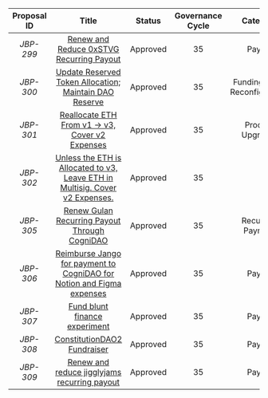 | Proposal ID | Title | Status | Governance Cycle | Category | Discussion Thread | Data Backup | Voting | Total Votes | For | Against |
| :--: | :--: | :--: | :--: | :--: | :--: | :--: | :--: | :--: | :--: | :--: |
| _JBP-299_ | [Renew and Reduce 0xSTVG Recurring Payout](/GC35/JBP-299.md) | Approved | 35 | Payout | [Discord](https://discord.com/channels/775859454780244028/873248745771372584/1046884345069191168) | [IPFS](https://gateway.pinata.cloud/ipfs/QmNS5ay972DoWNMAvmT6vrJ4j2iMWU4FnpfmK9DPFfvKfd) | [Snapshot](https://juicetool.xyz/snapshot/jbdao.eth/proposal/0xfba39772d0d8a15aa4d3115736f0e29f45b6f59f9f435bc29d8eccc4bb3938c3) | 60 | 182.4M | 264.5k |
| _JBP-300_ | [Update Reserved Token Allocation; Maintain DAO Reserve](/GC35/JBP-300.md) | Approved | 35 | Funding Cycle Reconfiguration | [Discord](https://discord.com/channels/775859454780244028/873248745771372584/1046833500348756058) | [IPFS](https://gateway.pinata.cloud/ipfs/QmPa16jAzUn4P4Kb66QGGcxuNuRha6yLVZ9fWrZ2TawByN) | [Snapshot](https://juicetool.xyz/snapshot/jbdao.eth/proposal/0x5bae7d49eb9165338dfaa51b900bd92581320fb81303f17041355349471d1243) | 58 | 105.0M | 1.3M |
| _JBP-301_ | [Reallocate ETH From v1 → v3, Cover v2 Expenses](/GC35/JBP-301.md) | Approved | 35 | Process Upgrades | [Discord](https://discord.com/channels/775859454780244028/873248745771372584/1046845330240581684) | [IPFS](https://gateway.pinata.cloud/ipfs/QmPCgTi7cR8JmtRWVHhGRbU8jmfuA62WQFbYJNeq7BJ7ar) | [Snapshot](https://juicetool.xyz/snapshot/jbdao.eth/proposal/0xd54e8d985a879c9e04cba2f431d0a80256e6afdf3eef46de62b77369c7266328) | 53 | 107.2M | 528.1k |
| _JBP-302_ | [Unless the ETH is Allocated to v3, Leave ETH in Multisig. Cover v2 Expenses.](/GC35/JBP-302.md) | Approved | 35 |  | [Discord](https://discord.com/channels/775859454780244028/873248745771372584/1046849860986474497) | [IPFS](https://gateway.pinata.cloud/ipfs/QmcZa9AnLAFHEg7KWg8U4cGmxCEb75B66PhZJ2xBitKnc8) | [Snapshot](https://juicetool.xyz/snapshot/jbdao.eth/proposal/0x15a0b6e1ffefb22f46e0b48a1e480b51349f9835ca5441e58b904623cda1653c) | 57 | 110.0M | 2.1k |
| _JBP-305_ | [Renew Gulan Recurring Payout Through CogniDAO](/GC35/JBP-305.md) | Approved | 35 | Recurring Payment | [Discord](https://discord.com/channels/775859454780244028/873248745771372584/1048343856766259270) | [IPFS](https://gateway.pinata.cloud/ipfs/QmbHw8N4AkbHWhdaqUwj8HtSyqGHociBGGPWuDE84ijiwz) | [Snapshot](https://juicetool.xyz/snapshot/jbdao.eth/proposal/0x5afcba1928f4722eb4501392053316adfd9363106bd4064ea9d1f6db9cd61de3) | 57 | 106.5M | 42.5M |
| _JBP-306_ | [Reimburse Jango for payment to CogniDAO for Notion and Figma expenses](/GC35/JBP-306.md) | Approved | 35 | Payout | [Discord](https://discord.com/channels/775859454780244028/873248745771372584/1048331050662764604) | [IPFS](https://gateway.pinata.cloud/ipfs/QmbhnvKV1PNQZ6ej7ZPftWzMKTcSnKo45h78JLEaPrswSz) | [Snapshot](https://juicetool.xyz/snapshot/jbdao.eth/proposal/0x2de385d98e9519d7ce5c6337071d326e3390afc6c767df05153b5ab00a224f1f) | 64 | 141.0M | 1.2M |
| _JBP-307_ | [Fund blunt finance experiment](/GC35/JBP-307.md) | Approved | 35 | Payout | [Discord](https://discord.com/channels/775859454780244028/873248745771372584/1048344022655189012) | [IPFS](https://gateway.pinata.cloud/ipfs/QmSuWEK165gmcrEzopFj1EEKk1j6upqtxBMZTZuAuUkKxG) | [Snapshot](https://juicetool.xyz/snapshot/jbdao.eth/proposal/0x3346171415210d0523079ccde7af7e4f417e45ec7daabb9f037bbaba0c69a550) | 58 | 125.4M | 1.3M |
| _JBP-308_ | [ConstitutionDAO2 Fundraiser](/GC35/JBP-308.md) | Approved | 35 | Payout | [Discord](https://discord.com/channels/775859454780244028/873248745771372584/1048378419404083260) | [IPFS](https://gateway.pinata.cloud/ipfs/QmS4TixbgeixaVxu3RJ2FnJ9Qgw65gDxMv1czCX8mt2SQc) | [Snapshot](https://juicetool.xyz/snapshot/jbdao.eth/proposal/0xc17147882387bb66baa7642b1dde58f15bda1d79a52f176edc6aeba29cac66de) | 55 | 179.5M | 1.3M |
| _JBP-309_ | [Renew and reduce jigglyjams recurring payout](/GC35/JBP-309.md) | Approved | 35 | Payout | [Discord](https://discord.com/channels/775859454780244028/873248745771372584/1048386133458956288) | [IPFS](https://gateway.pinata.cloud/ipfs/QmPb1LZzvGtPZtxAQgWu2iUGb6q9Xo4UYNN21y44nzvDgv) | [Snapshot](https://juicetool.xyz/snapshot/jbdao.eth/proposal/0x4fdcd9b2efb5f95c977e3fc098426268722a70972bc6e3daa1f6e32642fbb21e) | 57 | 146.5M | 0 |